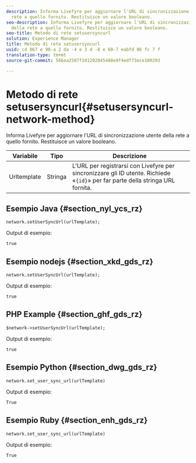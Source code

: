 ```yaml
---
description: Informa Livefyre per aggiornare l'URL di sincronizzazione utente della
  rete a quello fornito. Restituisce un valore booleano.
seo-description: Informa Livefyre per aggiornare l'URL di sincronizzazione utente
  della rete a quello fornito. Restituisce un valore booleano.
seo-title: Metodo di rete setusersyncurl
solution: Experience Manager
title: Metodo di rete setusersyncurl
uuid: cd 067 e 90-a 2 da -4 e 3 d -8 e 60-7 eabfd 86 fc 7 f
translation-type: tm+mt
source-git-commit: 566ea2587f101202045488e9f4edf73ece100293

---
```



# Metodo di rete setusersyncurl{#setusersyncurl-network-method}

Informa Livefyre per aggiornare l'URL di sincronizzazione utente della rete a quello fornito. Restituisce un valore booleano.

| Variabile | Tipo | Descrizione |
|--- |--- |--- |
| Urltemplate | Stringa | L'URL per registrarsi con Livefyre per sincronizzare gli ID utente. Richiede «`{id}`» per far parte della stringa URL fornita. |

## Esempio Java {#section_nyl_ycs_rz}

```
network.setUserSyncUrl(urlTemplate); 
```

Output di esempio:

```
true
```

## Esempio nodejs {#section_xkd_gds_rz}

```
network.setUserSyncUrl(urlTemplate); 
```

Output di esempio:

```
true
```

## PHP Example {#section_ghf_gds_rz}

```
$network->setUserSyncUrl(urlTemplate); 
```

Output di esempio:

```
true
```

## Esempio Python {#section_dwg_gds_rz}

```
network.set_user_sync_url(urlTemplate) 
```

Output di esempio:

```
True
```

## Esempio Ruby {#section_enh_gds_rz}

```
network.set_user_sync_url(urlTemplate) 
```

Output di esempio:

```
True
```
